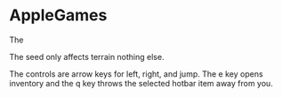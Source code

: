 # AppleGames
The 

The seed only affects terrain nothing else.

The controls are arrow keys for left, right, and jump.
The e key opens inventory and the q key throws the selected hotbar item away from you.
